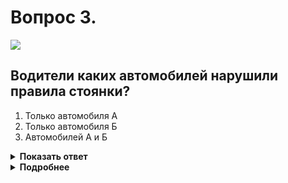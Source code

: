 # Вопрос 3.

![](https://s.drom.ru/i24227/pdd/tickets/2016/1542609066.jpg)

## Водители каких автомобилей нарушили правила стоянки?

1. Только автомобиля А
2. Только автомобиля Б
3. Автомобилей А и Б

<details>
<summary><b>Показать ответ</b></summary>
Правильный ответ: 1
</details>
<details>
<summary><b>Подробнее</b></summary>
Действие знака 3.27 «Остановка запрещена» распространяется до ближайшего перекрёстка. В данном случае до перекрёстка с примыкающей слева дорогой. Можно поставить автомобиль на стоянку в месте «Б». Правила остановки и стоянки нарушает только водитель автомобиля «А».
(«Дорожные знаки», пункт 12.1 ПДД)
</details>